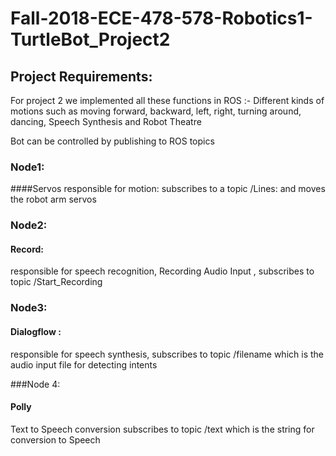 # Fall-2018-ECE-478-578-Robotics1-TurtleBot_Project2

## Project Requirements:

For project 2 we implemented all these functions in ROS :- 
Different kinds of motions such as moving forward, backward, left, right, turning around, dancing, Speech Synthesis and Robot Theatre  

Bot can be controlled by publishing to ROS topics

### Node1: 
####Servos
responsible for motion: subscribes to a topic /Lines: and moves the robot arm servos

### Node2: 
#### Record: 
responsible for speech recognition, Recording Audio Input , subscribes to topic /Start_Recording

### Node3: 
#### Dialogflow :
responsible for speech synthesis, subscribes to topic /filename which is the audio input file for detecting intents

###Node 4: 
#### Polly 
Text to Speech conversion subscribes to topic /text which is the string for conversion to Speech

